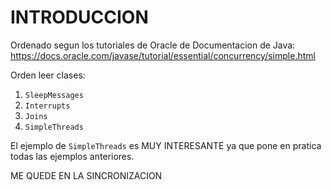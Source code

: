 # INTRODUCCION

Ordenado segun los tutoriales de Oracle de
Documentacion de Java:
https://docs.oracle.com/javase/tutorial/essential/concurrency/simple.html


Orden leer clases:

1. `SleepMessages`
2. `Interrupts`
3. `Joins`
4. `SimpleThreads`

El ejemplo de `SimpleThreads`
es MUY INTERESANTE ya que pone en pratica
todas las ejemplos anteriores.

ME QUEDE EN LA SINCRONIZACION